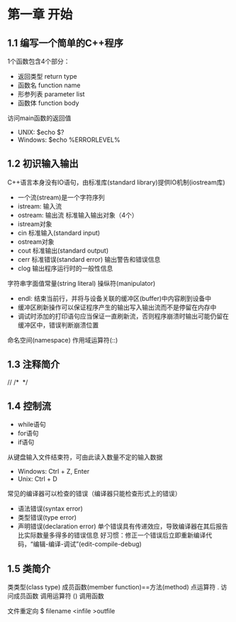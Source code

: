 # 第一章 开始

## 1.1 编写一个简单的C++程序
1个函数包含4个部分：
* 返回类型 return type
* 函数名 function name
* 形参列表 parameter list
* 函数体 function body

访问main函数的返回值
* UNIX: $echo $?
* Windows: $echo %ERRORLEVEL%

## 1.2 初识输入输出
C++语言本身没有IO语句，由标准库(standard library)提供IO机制(iostream库)
* 一个流(stream)是一个字符序列
* istream: 输入流
* ostream: 输出流
标准输入输出对象（4个）
* istream对象
 * cin 标准输入(standard input)
* ostream对象
 * cout 标准输出(standard output)
 * cerr 标准错误(standard error) 输出警告和错误信息
 * clog 输出程序运行时的一般性信息

字符串字面值常量(string literal)
操纵符(manipulator)
* endl: 结束当前行，并将与设备关联的缓冲区(buffer)中内容刷到设备中
* 缓冲区刷新操作可以保证程序产生的输出写入输出流而不是停留在内存中
* 调试时添加的打印语句应当保证一直刷新流，否则程序崩溃时输出可能仍留在缓冲区中，错误判断崩溃位置

命名空间(namespace)
作用域运算符(::)


## 1.3 注释简介
//
/*  */

## 1.4 控制流
* while语句
* for语句
* if语句

从键盘输入文件结束符，可由此读入数量不定的输入数据
* Windows: Ctrl + Z, Enter
* Unix: Ctrl + D

常见的编译器可以检查的错误（编译器只能检查形式上的错误）
* 语法错误(syntax error)
* 类型错误(type error)
* 声明错误(declaration error)
单个错误具有传递效应，导致编译器在其后报告比实际数量多得多的错误信息
好习惯：修正一个错误后立即重新编译代码，“编辑-编译-调试”(edit-compile-debug)

## 1.5 类简介
类类型(class type)
成员函数(member function)==方法(method)
点运算符 . 访问成员函数
调用运算符 () 调用函数

文件重定向
$ filename &lt;infile >outfile
